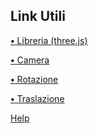 ## Link Utili

[**•** Libreria (three.js)](https://threejs.org/)

[**•** Camera](http://songho.ca/opengl/gl_camera.html#example1)

[**•** Rotazione](https://it.wikipedia.org/wiki/Rotazione_(matematica))

[**•** Traslazione](https://it.wikipedia.org/wiki/Traslazione_(geometria))



[Help](mailto:dalila.ressi@unive.it)